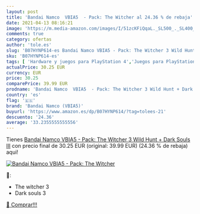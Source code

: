 ```yaml
---
layout: post
title: 'Bandai Namco  VBIA5  - Pack: The Witcher al 24.36 % de rebaja'
date: 2021-04-13 08:16:21
image: 'https://m.media-amazon.com/images/I/51zcKFiQqaL._SL500_._SL400_.jpg'
comments: true
category: ofertas
author: 'tole.es'
slug: 'B07HYNP614-es Bandai Namco VBIA5 - Pack: The Witcher 3 Wild Hunt + Dark...'
sku: 'B07HYNP614-es'
tags: [ 'Hardware y juegos para PlayStation 4','Juegos para PlayStation 4','Videojuegos','bandai','bandai namco (vbia5)', ]
actualPrice: 30.25 EUR
currency: EUR
price: 30.25
comparePrice: 39.99 EUR
prodname: 'Bandai Namco  VBIA5  - Pack: The Witcher 3 Wild Hunt + Dark Souls III'
country: 'es'
flag: '🇪🇸'
brand: 'Bandai Namco (VBIA5)'
buyurl: 'https://www.amazon.es/dp/B07HYNP614/?tag=tolees-21'
descuento: '24.36'
average: '33.2355555555556'
---
```


Tienes [Bandai Namco  VBIA5  - Pack: The Witcher 3 Wild Hunt + Dark Souls III](https://www.amazon.es/dp/B07HYNP614/?tag=tolees-21) con precio final de  30.25 EUR (original: 39.99 EUR) (24.36 %  de rebaja) aqui!

[![Bandai Namco  VBIA5  - Pack: The Witcher](https://m.media-amazon.com/images/I/51zcKFiQqaL._SL500_._SL400_.jpg)](https://www.amazon.es/dp/B07HYNP614/?tag=tolees-21)

🔎:

- The witcher 3
- Dark souls 3

[🛒 Comprar!!!](https://www.amazon.es/dp/B07HYNP614/?tag=tolees-21)
